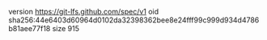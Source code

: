 version https://git-lfs.github.com/spec/v1
oid sha256:44e6403d60964d0102da32398362bee8e24fff99c999d934d4786b81aee77f18
size 915
